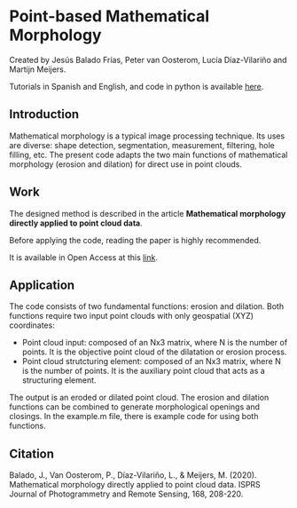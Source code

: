 # Point-based Mathematical Morphology

Created by Jesús Balado Frías, Peter van Oosterom, Lucía Díaz-Vilariño and Martijn Meijers.

Tutorials in Spanish and English, and code in python is available [here](https://github.com/jbalado/Tutorial-MM).

## Introduction

Mathematical morphology is a typical image processing technique. Its uses are diverse: shape detection, segmentation, measurement, filtering, hole filling, etc. The present code adapts the two main functions of mathematical morphology (erosion and dilation) for direct use in point clouds.

## Work

The designed method is described in the article ****Mathematical morphology directly applied to point cloud data****.

Before applying the code, reading the paper is highly recommended.

It is available in Open Access at this [link](https://doi.org/10.1016/j.isprsjprs.2020.08.011).


## Application
The code consists of two fundamental functions: erosion and dilation. Both functions require two input point clouds with only geospatial (XYZ) coordinates:
* Point cloud input: composed of an Nx3 matrix, where N is the number of points. It is the objective point cloud of the dilatation or erosion process.
* Point cloud strutcturing element: composed of an Nx3 matrix, where N is the number of points. It is the auxiliary point cloud that acts as a structuring element.

The output is an eroded or dilated point cloud. The erosion and dilation functions can be combined to generate morphological openings and closings. In the example.m file, there is example code for using both functions.


## Citation
Balado, J., Van Oosterom, P., Díaz-Vilariño, L., & Meijers, M. (2020). Mathematical morphology directly applied to point cloud data. ISPRS Journal of Photogrammetry and Remote Sensing, 168, 208-220.

